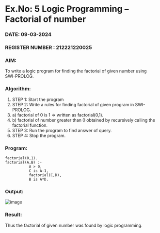 # Ex.No: 5   Logic Programming – Factorial of number   
### DATE: 09-03-2024                                                                         
### REGISTER NUMBER : 212221220025
### AIM: 
To  write  a logic program for finding the factorial of given number using SWI-PROLOG. 
### Algorithm:
1. STEP 1: Start the program
2. STEP 2:  Write a rules for finding factorial of given program in SWI-PROLOG.
3.   a)	factorial of 0 is 1 => written as factorial(0,1).
4.   b)	factorial of number greater than 0 obtained by recursively calling the factorial    function.
5. STEP 3: Run the program  to find answer of  query.
6. STEP 4: Stop the program.

### Program:
```
factorial(0,1).
factorial(A,B) :-  
           A > 0, 
           C is A-1,
           factorial(C,D),
           B is A*D.
```


### Output:

![image](https://github.com/KARPAGAKIRTHIKA/AI_Lab_2023-24/assets/103020162/ac099a4e-5243-422f-886b-b272d7151a3e)

### Result:
Thus the factorial of given number was found by logic programming. 
